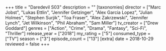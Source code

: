 +++
title = "Daredevil S03"
description = ""
[taxonomies]
director = ["Marc Jobst", "Lukas Ettlin", "Jennifer Getzinger", "Alex Garcia Lopez", "Julian Holmes", "Stephen Surjik", "Toa Fraser", "Alex Zakrzewski", "Jennifer Lynch", "Jet Wilkinson", "Phil Abraham", "Sam Miller"] 
tv_creator = ["Drew Goddard"]
genres = ["Action", "Crime", "Drama", "Fantasy", "Sci-Fi", "Thriller"]
release_year = ["2018"]
my_rating = ["5"]
consumed_type = ["TV"]
season = ["3"]
episode_count = ["13"]
[extra]
date = 2018-10-29
reviewed = false
+++
